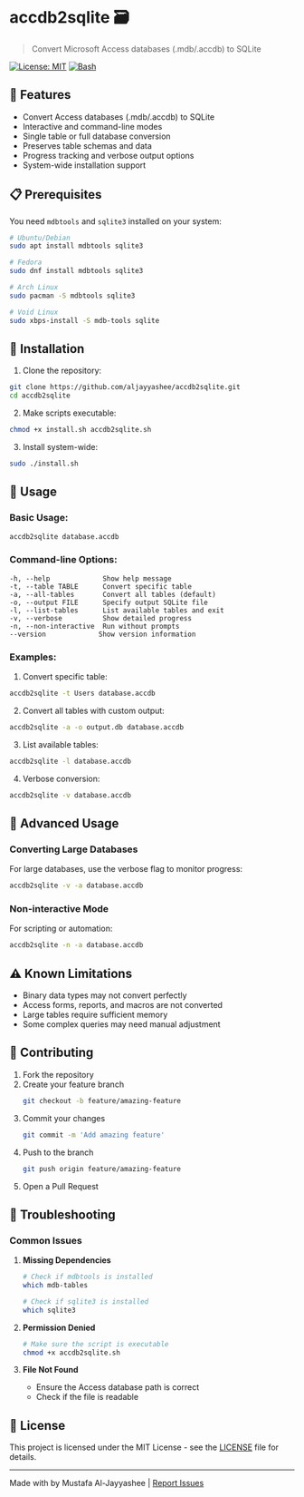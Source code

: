 # accdb2sqlite 🗃️

> Convert Microsoft Access databases (.mdb/.accdb) to SQLite

[![License: MIT](https://img.shields.io/badge/License-MIT-yellow.svg)](https://opensource.org/licenses/MIT)
[![Bash](https://img.shields.io/badge/Made%20with-Bash-1f425f.svg)](https://www.gnu.org/software/bash/)

## 🌟 Features

- Convert Access databases (.mdb/.accdb) to SQLite
- Interactive and command-line modes
- Single table or full database conversion
- Preserves table schemas and data
- Progress tracking and verbose output options
- System-wide installation support

## 📋 Prerequisites

You need `mdbtools` and `sqlite3` installed on your system:

```bash
# Ubuntu/Debian
sudo apt install mdbtools sqlite3

# Fedora
sudo dnf install mdbtools sqlite3

# Arch Linux
sudo pacman -S mdbtools sqlite3

# Void Linux
sudo xbps-install -S mdb-tools sqlite
```

## 🚀 Installation

1. Clone the repository:
```bash
git clone https://github.com/aljayyashee/accdb2sqlite.git
cd accdb2sqlite
```

2. Make scripts executable:
```bash
chmod +x install.sh accdb2sqlite.sh
```

3. Install system-wide:
```bash
sudo ./install.sh
```

## 📖 Usage

### Basic Usage:
```bash
accdb2sqlite database.accdb
```

### Command-line Options:
```
-h, --help             Show help message
-t, --table TABLE      Convert specific table
-a, --all-tables       Convert all tables (default)
-o, --output FILE      Specify output SQLite file
-l, --list-tables      List available tables and exit
-v, --verbose          Show detailed progress
-n, --non-interactive  Run without prompts
--version             Show version information
```

### Examples:

1. Convert specific table:
```bash
accdb2sqlite -t Users database.accdb
```

2. Convert all tables with custom output:
```bash
accdb2sqlite -a -o output.db database.accdb
```

3. List available tables:
```bash
accdb2sqlite -l database.accdb
```

4. Verbose conversion:
```bash
accdb2sqlite -v database.accdb
```

## 🔧 Advanced Usage

### Converting Large Databases

For large databases, use the verbose flag to monitor progress:
```bash
accdb2sqlite -v -a database.accdb
```

### Non-interactive Mode

For scripting or automation:
```bash
accdb2sqlite -n -a database.accdb
```

## ⚠️ Known Limitations

- Binary data types may not convert perfectly
- Access forms, reports, and macros are not converted
- Large tables require sufficient memory
- Some complex queries may need manual adjustment

## 🤝 Contributing

1. Fork the repository
2. Create your feature branch
   ```bash
   git checkout -b feature/amazing-feature
   ```
3. Commit your changes
   ```bash
   git commit -m 'Add amazing feature'
   ```
4. Push to the branch
   ```bash
   git push origin feature/amazing-feature
   ```
5. Open a Pull Request

## 🐛 Troubleshooting

### Common Issues

1. **Missing Dependencies**
   ```bash
   # Check if mdbtools is installed
   which mdb-tables
   
   # Check if sqlite3 is installed
   which sqlite3
   ```

2. **Permission Denied**
   ```bash
   # Make sure the script is executable
   chmod +x accdb2sqlite.sh
   ```

3. **File Not Found**
   - Ensure the Access database path is correct
   - Check if the file is readable

## 📜 License

This project is licensed under the MIT License - see the [LICENSE](LICENSE) file for details.

---

Made with by Mustafa Al-Jayyashee | [Report Issues](https://github.com/aljayyashee/accdb2sqlite/issues)